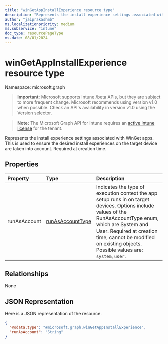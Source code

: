 ```yaml
---
title: "winGetAppInstallExperience resource type"
description: "Represents the install experience settings associated with WinGet apps. This is used to ensure the desired install experiences on the target device are taken into account. Required at creation time."
author: "jaiprakashmb"
ms.localizationpriority: medium
ms.subservice: "intune"
doc_type: resourcePageType
ms.date: 08/01/2024
---
```


# winGetAppInstallExperience resource type

Namespace: microsoft.graph

> **Important:** Microsoft supports Intune /beta APIs, but they are subject to more frequent change. Microsoft recommends using version v1.0 when possible. Check an API's availability in version v1.0 using the Version selector.

> **Note:** The Microsoft Graph API for Intune requires an [active Intune license](https://go.microsoft.com/fwlink/?linkid=839381) for the tenant.

Represents the install experience settings associated with WinGet apps. This is used to ensure the desired install experiences on the target device are taken into account. Required at creation time.

## Properties
|Property|Type|Description|
|:---|:---|:---|
|runAsAccount|[runAsAccountType](../resources/intune-shared-runasaccounttype.md)|Indicates the type of execution context the app setup runs in on target devices. Options include values of the RunAsAccountType enum, which are System and User. Required at creation time, cannot be modified on existing objects. Possible values are: `system`, `user`.|

## Relationships
None

## JSON Representation
Here is a JSON representation of the resource.
<!-- {
  "blockType": "resource",
  "@odata.type": "microsoft.graph.winGetAppInstallExperience"
}
-->
``` json
{
  "@odata.type": "#microsoft.graph.winGetAppInstallExperience",
  "runAsAccount": "String"
}
```